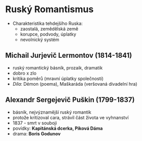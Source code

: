 # Ruský Romantismus
- Charakteristika tehdejšího Ruska:
	- zaostalá, zemědělská země
	- korupce, podvody, úplatky
	- nevolnický systém

## Michail Jurjevič Lermontov (1814-1841)
- ruský romantický básník, prozaik, dramatik
- dobro x zlo
- kritika poměrů (mravní úplatky společnosti)
- *Díla*: Démon (poema), Maškaráda (veršovaná divadelní hra)

## Alexandr Sergejevič Puškin (1799-1837)
- básník, nejvýznamější ruský romantik
- protože kritizoval cara, strávil část života ve vyhnanství
- 1837 - smrt v souboji
- povídky: **Kapitánská dcerka, Piková Dáma**
- drama: **Boris Godunov**